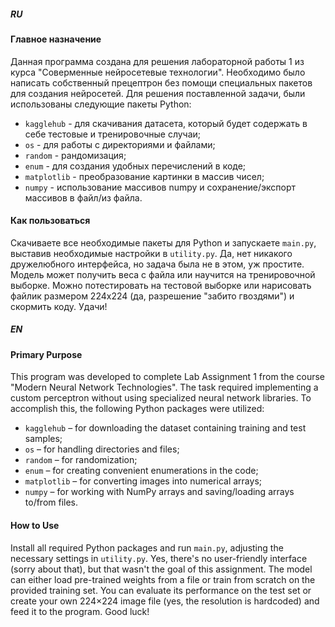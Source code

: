 
##### RU

#### Главное назначение
Данная программа создана для решения лабораторной работы 1 из курса "Соверменные нейросетевые технологии". Необходимо было написать собственный прецептрон без помощи специальных пакетов для создания нейросетей. Для решения поставленной задачи, были использованы следующие пакеты Python:
- `kagglehub` - для скачивания датасета, который будет содержать в себе тестовые и тренировочные случаи;
- `os` - для работы с директориями и файлами;
- `random` - рандомизация;
- `enum` - для создания удобных перечислений в коде;
- `matplotlib` - преобразование картинки в массив чисел;
- `numpy` - использование массивов numpy и сохранение/экспорт массивов в файл/из файла.
 
#### Как пользоваться
Скачиваете все необходимые пакеты для Python и запускаете `main.py`, выставив необходимые настройки в `utility.py`. Да, нет никакого дружелюбного интерфейса, но задача была не в этом, уж простите. Модель может получить веса с файла или научится на тренировочной выборке. Можно потестировать на тестовой выборке или нарисовать файлик размером 224х224 (да, разрешение "забито гвоздями") и скормить коду. Удачи!

##### EN

#### Primary Purpose 
This program was developed to complete Lab Assignment 1 from the course "Modern Neural Network Technologies". The task required implementing a custom perceptron without using specialized neural network libraries. To accomplish this, the following Python packages were utilized:   
- `kagglehub` – for downloading the dataset containing training and test samples;  
- `os` – for handling directories and files;  
- `random` – for randomization;  
- `enum` – for creating convenient enumerations in the code;  
- `matplotlib` – for converting images into numerical arrays;  
- `numpy` – for working with NumPy arrays and saving/loading arrays to/from files.
     

#### How to Use 
Install all required Python packages and run `main.py`, adjusting the necessary settings in `utility.py`. Yes, there's no user-friendly interface (sorry about that), but that wasn't the goal of this assignment. The model can either load pre-trained weights from a file or train from scratch on the provided training set. You can evaluate its performance on the test set or create your own 224×224 image file (yes, the resolution is hardcoded) and feed it to the program. Good luck! 
 
